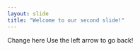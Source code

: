 ```yaml
---
layout: slide
title: "Welcome to our second slide!"
---
```

Change here
Use the left arrow to go back!
